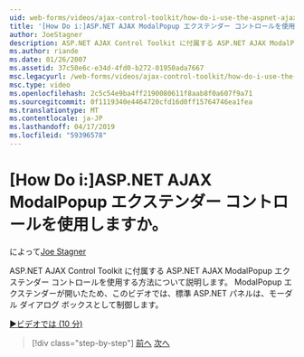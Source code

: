 ```yaml
---
uid: web-forms/videos/ajax-control-toolkit/how-do-i-use-the-aspnet-ajax-modalpopup-extender-control
title: '[How Do i:]ASP.NET AJAX ModalPopup エクステンダー コントロールを使用しますか。 | Microsoft Docs'
author: JoeStagner
description: ASP.NET AJAX Control Toolkit に付属する ASP.NET AJAX ModalPopup エクステンダー コントロールを使用する方法について説明します。 このビデオは、ModalPopup エクステンダーを使用しています.
ms.author: riande
ms.date: 01/26/2007
ms.assetid: 37c50e6c-e34d-4fd0-b272-01950ada7667
msc.legacyurl: /web-forms/videos/ajax-control-toolkit/how-do-i-use-the-aspnet-ajax-modalpopup-extender-control
msc.type: video
ms.openlocfilehash: 2c5c54e9ba4ff2190080611f8aab8f0a607f9a71
ms.sourcegitcommit: 0f1119340e4464720cfd16d0ff15764746ea1fea
ms.translationtype: MT
ms.contentlocale: ja-JP
ms.lasthandoff: 04/17/2019
ms.locfileid: "59396578"
---
```

# <a name="how-do-i-use-the-aspnet-ajax-modalpopup-extender-control"></a>[How Do i:]ASP.NET AJAX ModalPopup エクステンダー コントロールを使用しますか。

によって[Joe Stagner](https://github.com/JoeStagner)

ASP.NET AJAX Control Toolkit に付属する ASP.NET AJAX ModalPopup エクステンダー コントロールを使用する方法について説明します。 ModalPopup エクステンダーが開いたため、このビデオでは、標準 ASP.NET パネルは、モーダル ダイアログ ボックスとして制御します。

[&#9654;ビデオでは (10 分)](https://channel9.msdn.com/Blogs/ASP-NET-Site-Videos/how-do-i-use-the-aspnet-ajax-modalpopup-extender-control)

> [!div class="step-by-step"]
> [前へ](how-do-i-use-the-aspnet-ajax-popup-control-extender.md)
> [次へ](how-do-i-use-the-aspnet-ajax-alwaysvisible-control-extender.md)
